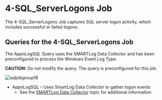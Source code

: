 # 4-SQL_ServerLogons Job

The 4-SQL_ServerLogons Job captures SQL server logon activity, which includes successful or failed
logons.

## Queries for the 4-SQL_ServerLogons Job

The AppnLogSQL Query uses the SMARTLog Data Collector and has been preconfigured to process the
Windows Event Log Type.

**CAUTION:** Do not modify the query. The query is preconfigured for this job.

![sqljobgroup18](/img/product_docs/accessanalyzer/solutions/databases/sql/collection/sqljobgroup18.webp)

- AppnLogSQL – Uses SmartLog Data Collector to gather logon events
  - See the [SMARTLog Data Collector](/docs/accessanalyzer/12.0/administration/data-collectors/smartlog/overview.md) topic
    for additional information
